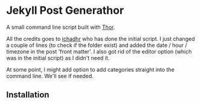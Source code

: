 Jekyll Post Genera**thor**
==========================

A small command line script built with [Thor](http://whatisthor.com/).

All the credits goes to [ichadhr](https://github.com/ichadhr) who has done the initial script.
I just changed a couple of lines (to check if the folder exist) and added the date / hour / timezone in the post 'front matter'.
I also got rid of the editor option (which was in the initial script) as I didn't need it.

At some point, I might add option to add categories straight into the command line. We'll see if needed.

## Installation

